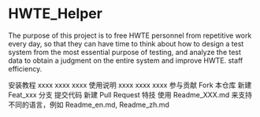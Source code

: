 # HWTE_Helper
The purpose of this project is to free HWTE personnel from repetitive work every day, so that they can have time to think about how to design a test system from the most essential purpose of testing, and analyze the test data to obtain a judgment on the entire system and improve HWTE. staff efficiency.

安装教程
xxxx
xxxx
xxxx
使用说明
xxxx
xxxx
xxxx
参与贡献
Fork 本仓库
新建 Feat_xxx 分支
提交代码
新建 Pull Request
特技
使用 Readme_XXX.md 来支持不同的语言，例如 Readme_en.md, Readme_zh.md
